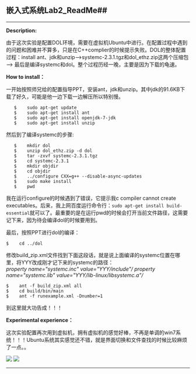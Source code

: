 

## 嵌入式系统Lab2_ReadMe##

* * *

**Description:**


   由于这次实验是配置DOL环境，需要在虚拟机Ubuntu中进行。在配置过程中遇到的问题和困难并不算多，只是在C++complier的时候提示失败。DOL的整体配置过程：install ant、jdk和unzip—>systemc-2.3.1.tgz和dol_ethz.zip这两个压缩包 —> 最后是编译systemc和dol。整个过程历经一晚，主要是因为下载的龟速。
   
**How to install：**


  一开始按照师兄给的配置指导PPT，安装ant，jdk和unzip。其中jdk的91.6KB下载了好久，可能是他一边下载一边解压所以特别慢。
```	
   $	sudo apt-get update
   $	sudo apt-get install ant
   $    sudo apt-get install openjdk-7-jdk
   $	sudo apt-get install unzip
```
   然后到了编译systemc的步骤:
```
   $	mkdir dol
   $	unzip dol_ethz.zip -d dol
   $	tar -zxvf systemc-2.3.1.tgz
   $	cd systemc-2.3.1
   $	mkdir objdir
   $	cd objdir
   $	../configure CXX=g++ --disable-async-updates
   $	sudo make install
   $	pwd
```
   我在运行configure的时候遇到了错误，它提示我c compiler cannot create executables。后来，我上网百度运行命令行：`sudo apt-get install build-essential`就可以了。最重要的是在运行pwd的时候会打开当前文件路径，这需要记下来，因为待会编译dol的时候要用到。
   
   最后，按照PPT进行dol的编译：
   ```
   $	cd ../dol
```
   修改build_zip.xml文件找到下面这段话，就是说上面编译的systemc位置在哪里，将YYY改成刚才记下来的systemc的路径：    
   *property name="systemc.inc" value="YYY/include"/*
   *property name="systemc.lib" value="YYY/lib-linux/libsystemc.a"/*
   ```
   $	ant -f build_zip.xml all
   $	cd build/bin/main
   $	ant -f runexample.xml -Dnumber=1
```
   到这里就大功告成！！！
   
**Experimental experience：**


   这次实验配置再次用到虚拟机，拥有虚拟机的感觉好棒，不再是单调的win7系统！！！Ubuntu系统其实感觉还不错，就是界面切换和文件查找的时候比较麻烦了一点。。

![](https://github.com/XiaoZeLin/photo/blob/master/xiao.jpg?raw=true)
![](http://p1.so.qhmsg.com/t01d098d8348a840091.jpg)
* * *





